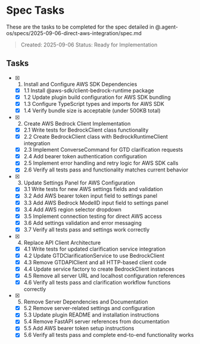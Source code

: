 # Spec Tasks

These are the tasks to be completed for the spec detailed in @.agent-os/specs/2025-09-06-direct-aws-integration/spec.md

> Created: 2025-09-06
> Status: Ready for Implementation

## Tasks

- [x] 1. Install and Configure AWS SDK Dependencies
  - [x] 1.1 Install @aws-sdk/client-bedrock-runtime package
  - [x] 1.2 Update plugin build configuration for AWS SDK bundling
  - [x] 1.3 Configure TypeScript types and imports for AWS SDK
  - [x] 1.4 Verify bundle size is acceptable (under 500KB total)

- [x] 2. Create AWS Bedrock Client Implementation
  - [x] 2.1 Write tests for BedrockClient class functionality
  - [x] 2.2 Create BedrockClient class with BedrockRuntimeClient integration
  - [x] 2.3 Implement ConverseCommand for GTD clarification requests
  - [x] 2.4 Add bearer token authentication configuration
  - [x] 2.5 Implement error handling and retry logic for AWS SDK calls
  - [x] 2.6 Verify all tests pass and functionality matches current behavior

- [x] 3. Update Settings Panel for AWS Configuration
  - [x] 3.1 Write tests for new AWS settings fields and validation
  - [x] 3.2 Add AWS bearer token input field to settings panel
  - [x] 3.3 Add AWS Bedrock ModelID input field to settings panel
  - [x] 3.4 Add AWS region selector dropdown
  - [x] 3.5 Implement connection testing for direct AWS access
  - [x] 3.6 Add settings validation and error messaging
  - [x] 3.7 Verify all tests pass and settings work correctly

- [x] 4. Replace API Client Architecture
  - [x] 4.1 Write tests for updated clarification service integration
  - [x] 4.2 Update GTDClarificationService to use BedrockClient
  - [x] 4.3 Remove GTDAPIClient and all HTTP-based client code
  - [x] 4.4 Update service factory to create BedrockClient instances
  - [x] 4.5 Remove all server URL and localhost configuration references
  - [x] 4.6 Verify all tests pass and clarification workflow functions correctly

- [x] 5. Remove Server Dependencies and Documentation
  - [x] 5.2 Remove server-related settings and configuration
  - [x] 5.3 Update plugin README and installation instructions
  - [x] 5.4 Remove FastAPI server references from documentation
  - [x] 5.5 Add AWS bearer token setup instructions
  - [x] 5.6 Verify all tests pass and complete end-to-end functionality works

